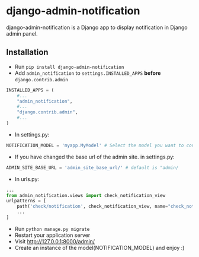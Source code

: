 # django-admin-notification
django-admin-notification is a Django app to display notification in Django admin panel.
## Installation
- Run `pip install django-admin-notification`
- Add `admin_notification` to `settings.INSTALLED_APPS` **before** `django.contrib.admin`
```python
INSTALLED_APPS = (
    #...
    "admin_notification",
    #...
    "django.contrib.admin",
    #...
)

```
- In settings.py:
```python
NOTIFICATION_MODEL = 'myapp.MyModel' # Select the model you want to control, for example: "accounts.Message"
```
- If you have changed the base url of the admin site. in settings.py: 
```python
ADMIN_SITE_BASE_URL = 'admin_site_base_url/' # default is "admin/
```
- In urls.py:
```python
...
from admin_notification.views import check_notification_view
urlpatterns = [
    path('check/notification', check_notification_view, name="check_notifications"),
    ...
]

```
- Run `python manage.py migrate`
- Restart your application server
- Visit http://127.0.0.1:8000/admin/
- Create an instance of the model(NOTIFICATION_MODEL) and enjoy :)
